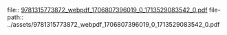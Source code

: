 file:: [9781315773872_webpdf_1706807396019_0_1713529083542_0.pdf](../assets/9781315773872_webpdf_1706807396019_0_1713529083542_0.pdf)
file-path:: ../assets/9781315773872_webpdf_1706807396019_0_1713529083542_0.pdf
